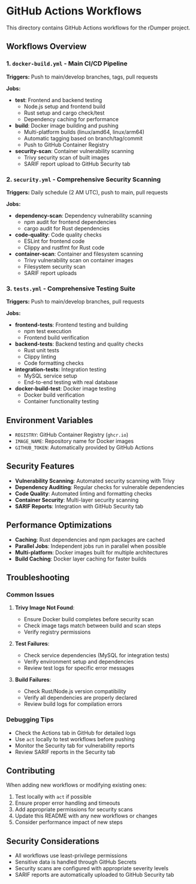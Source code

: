 # GitHub Actions Workflows

This directory contains GitHub Actions workflows for the rDumper project.

## Workflows Overview

### 1. `docker-build.yml` - Main CI/CD Pipeline
**Triggers:** Push to main/develop branches, tags, pull requests

**Jobs:**
- **test**: Frontend and backend testing
  - Node.js setup and frontend build
  - Rust setup and cargo check/test
  - Dependency caching for performance
- **build**: Docker image building and pushing
  - Multi-platform builds (linux/amd64, linux/arm64)
  - Automatic tagging based on branch/tag/commit
  - Push to GitHub Container Registry
- **security-scan**: Container vulnerability scanning
  - Trivy security scan of built images
  - SARIF report upload to GitHub Security tab

### 2. `security.yml` - Comprehensive Security Scanning
**Triggers:** Daily schedule (2 AM UTC), push to main, pull requests

**Jobs:**
- **dependency-scan**: Dependency vulnerability scanning
  - npm audit for frontend dependencies
  - cargo audit for Rust dependencies
- **code-quality**: Code quality checks
  - ESLint for frontend code
  - Clippy and rustfmt for Rust code
- **container-scan**: Container and filesystem scanning
  - Trivy vulnerability scan on container images
  - Filesystem security scan
  - SARIF report uploads

### 3. `tests.yml` - Comprehensive Testing Suite
**Triggers:** Push to main/develop branches, pull requests

**Jobs:**
- **frontend-tests**: Frontend testing and building
  - npm test execution
  - Frontend build verification
- **backend-tests**: Backend testing and quality checks
  - Rust unit tests
  - Clippy linting
  - Code formatting checks
- **integration-tests**: Integration testing
  - MySQL service setup
  - End-to-end testing with real database
- **docker-build-test**: Docker image testing
  - Docker build verification
  - Container functionality testing

## Environment Variables

- `REGISTRY`: GitHub Container Registry (`ghcr.io`)
- `IMAGE_NAME`: Repository name for Docker images
- `GITHUB_TOKEN`: Automatically provided by GitHub Actions

## Security Features

- **Vulnerability Scanning**: Automated security scanning with Trivy
- **Dependency Auditing**: Regular checks for vulnerable dependencies
- **Code Quality**: Automated linting and formatting checks
- **Container Security**: Multi-layer security scanning
- **SARIF Reports**: Integration with GitHub Security tab

## Performance Optimizations

- **Caching**: Rust dependencies and npm packages are cached
- **Parallel Jobs**: Independent jobs run in parallel when possible
- **Multi-platform**: Docker images built for multiple architectures
- **Build Caching**: Docker layer caching for faster builds

## Troubleshooting

### Common Issues

1. **Trivy Image Not Found**: 
   - Ensure Docker build completes before security scan
   - Check image tags match between build and scan steps
   - Verify registry permissions

2. **Test Failures**:
   - Check service dependencies (MySQL for integration tests)
   - Verify environment setup and dependencies
   - Review test logs for specific error messages

3. **Build Failures**:
   - Check Rust/Node.js version compatibility
   - Verify all dependencies are properly declared
   - Review build logs for compilation errors

### Debugging Tips

- Check the Actions tab in GitHub for detailed logs
- Use `act` locally to test workflows before pushing
- Monitor the Security tab for vulnerability reports
- Review SARIF reports in the Security tab

## Contributing

When adding new workflows or modifying existing ones:

1. Test locally with `act` if possible
2. Ensure proper error handling and timeouts
3. Add appropriate permissions for security scans
4. Update this README with any new workflows or changes
5. Consider performance impact of new steps

## Security Considerations

- All workflows use least-privilege permissions
- Sensitive data is handled through GitHub Secrets
- Security scans are configured with appropriate severity levels
- SARIF reports are automatically uploaded to GitHub Security tab
